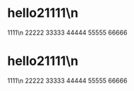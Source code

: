 # hello21111\n
1111\n
22222
33333
44444
55555
66666
# hello21111\n
1111\n
22222
33333
44444
55555
66666
